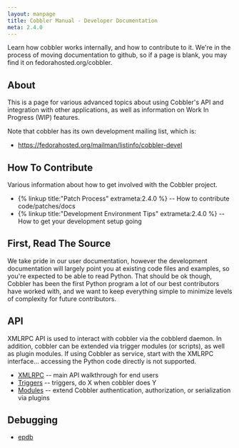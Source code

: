 ```yaml
---
layout: manpage
title: Cobbler Manual - Developer Documentation
meta: 2.4.0
---
```

Learn how cobbler works internally, and how to contribute to it.   We're in the process of moving documentation to github, so if a page is blank, you may find it on fedorahosted.org/cobbler.   

## About

This is a page for various advanced topics about using Cobbler's API and integration with other applications, as well as information on Work In Progress (WIP) features.

Note that cobbler has its own development mailing list, which is:

   * https://fedorahosted.org/mailman/listinfo/cobbler-devel

## How To Contribute

Various information about how to get involved with the Cobbler project.

   * {% linkup title:"Patch Process" extrameta:2.4.0 %} -- How to contribute code/patches/docs
   * {% linkup title:"Development Environment Tips" extrameta:2.4.0 %} -- How to get your development setup going

## First, Read The Source

We take pride in our user documentation, however the development documentation will largely point you at existing code files
and examples, so you're expected to be able to read Python.  That should be ok though, Cobbler has been the first Python program a lot of our best contributors have worked with, and we want to keep everything simple to minimize levels of complexity for future contributors.

## API

XMLRPC API is used to interact with cobbler via the cobblerd daemon.  In addition, cobbler can be extended via trigger modules (or scripts), as well as plugin modules.   If using Cobbler as service, start with the XMLRPC interface... accessing the Python code directly is not supported.
 
   * [XMLRPC](XMLRPC) -- main API walkthrough for end users
   * [Triggers](Triggers) -- triggers, do X when cobbler does Y
   * [Modules](Modules) -- extend Cobbler authentication, authorization, or serialization via plugins

## Debugging

   * [epdb](http://michaeldehaan.net/2011/07/08/better-remote-python-debugging/)

